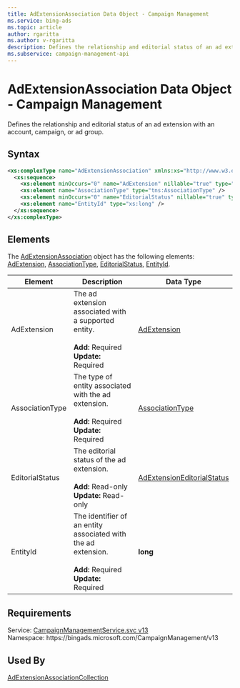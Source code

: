 ```yaml
---
title: AdExtensionAssociation Data Object - Campaign Management
ms.service: bing-ads
ms.topic: article
author: rgaritta
ms.author: v-rgaritta
description: Defines the relationship and editorial status of an ad extension with an account, campaign, or ad group.
ms.subservice: campaign-management-api
---
```

# AdExtensionAssociation Data Object - Campaign Management
Defines the relationship and editorial status of an ad extension with an account, campaign, or ad group.

## Syntax
```xml
<xs:complexType name="AdExtensionAssociation" xmlns:xs="http://www.w3.org/2001/XMLSchema">
  <xs:sequence>
    <xs:element minOccurs="0" name="AdExtension" nillable="true" type="tns:AdExtension" />
    <xs:element name="AssociationType" type="tns:AssociationType" />
    <xs:element minOccurs="0" name="EditorialStatus" nillable="true" type="tns:AdExtensionEditorialStatus" />
    <xs:element name="EntityId" type="xs:long" />
  </xs:sequence>
</xs:complexType>
```

## <a name="elements"></a>Elements

The [AdExtensionAssociation](adextensionassociation.md) object has the following elements: [AdExtension](#adextension), [AssociationType](#associationtype), [EditorialStatus](#editorialstatus), [EntityId](#entityid).

|Element|Description|Data Type|
|-----------|---------------|-------------|
|<a name="adextension"></a>AdExtension|The ad extension associated with a supported entity.<br/><br/>**Add:** Required<br/>**Update:** Required|[AdExtension](adextension.md)|
|<a name="associationtype"></a>AssociationType|The type of entity associated with the ad extension.<br/><br/>**Add:** Required<br/>**Update:** Required|[AssociationType](associationtype.md)|
|<a name="editorialstatus"></a>EditorialStatus|The editorial status of the ad extension.<br/><br/>**Add:** Read-only<br/>**Update:** Read-only|[AdExtensionEditorialStatus](adextensioneditorialstatus.md)|
|<a name="entityid"></a>EntityId|The identifier of an entity associated with the ad extension.<br/><br/>**Add:** Required<br/>**Update:** Required|**long**|

## Requirements
Service: [CampaignManagementService.svc v13](https://campaign.api.bingads.microsoft.com/Api/Advertiser/CampaignManagement/v13/CampaignManagementService.svc)  
Namespace: https\://bingads.microsoft.com/CampaignManagement/v13  

## Used By
[AdExtensionAssociationCollection](adextensionassociationcollection.md)  
